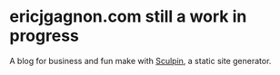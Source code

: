 # ericjgagnon.com still a work in progress
A blog for business and fun make with [Sculpin](https://sculpin.io/), a static site generator.
